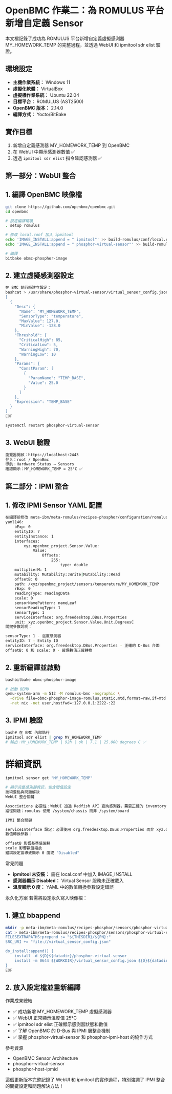 # OpenBMC 作業二：為 ROMULUS 平台新增自定義 Sensor
本文檔記錄了成功為 ROMULUS 平台新增自定義虛擬感測器 MY_HOMEWORK_TEMP 的完整過程，並透過 WebUI 和 ipmitool sdr elist 驗證。

## 環境設定

* **主機作業系統：** Windows 11
* **虛擬化軟體：** VirtualBox
* **虛擬機作業系統：** Ubuntu 22.04
* **目標平台：** ROMULUS (AST2500)
* **OpenBMC 版本：** 2.14.0
* **編譯方式：** Yocto/BitBake

## 實作目標
1. 新增自定義感測器 MY_HOMEWORK_TEMP 到 OpenBMC
2. 在 WebUI 中顯示感測器數值 ✅
3. 透過 `ipmitool sdr elist` 指令確認感測器 ✅

## 第一部分：WebUI 整合

## 1. 編譯 OpenBMC 映像檔

```bash
git clone https://github.com/openbmc/openbmc.git
cd openbmc

# 設定編譯環境
. setup romulus

# 修改 local.conf 加入 ipmitool
echo 'IMAGE_INSTALL:append = " ipmitool"' >> build-romulus/conf/local.conf
echo 'IMAGE_INSTALL:append = " phosphor-virtual-sensor"' >> build-romulus/conf/local.conf

# 編譯
bitbake obmc-phosphor-image
```

## 2. 建立虛擬感測器設定

```bash
在 BMC 執行時建立設定：
bashcat > /usr/share/phosphor-virtual-sensor/virtual_sensor_config.json << 'EOF'
[
  {
    "Desc": {
      "Name": "MY_HOMEWORK_TEMP",
      "SensorType": "temperature",
      "MaxValue": 127.0,
      "MinValue": -128.0
    },
    "Threshold": {
      "CriticalHigh": 85,
      "CriticalLow": 5,
      "WarningHigh": 70,
      "WarningLow": 10
    },
    "Params": {
      "ConstParam": [
        {
          "ParamName": "TEMP_BASE",
          "Value": 25.0
        }
      ]
    },
    "Expression": "TEMP_BASE"
  }
]
EOF

systemctl restart phosphor-virtual-sensor
```

## 3. WebUI 驗證

```bash
瀏覽器開啟：https://localhost:2443
登入：root / 0penBmc
導航：Hardware Status → Sensors
確認顯示：MY_HOMEWORK_TEMP = 25°C ✅
```

## 第二部分：IPMI 整合

## 1. 修改 IPMI Sensor YAML 配置

```bash
在編譯前修改 meta-ibm/meta-romulus/recipes-phosphor/configuration/romulus-yaml-config/romulus-ipmi-sensors.yaml，新增第 146 項：
yaml146:
    bExp: 0
    entityID: 7
    entityInstance: 1
    interfaces:
        xyz.openbmc_project.Sensor.Value:
            Value:
                Offsets:
                    255:
                        type: double
    multiplierM: 1
    mutability: Mutability::Write|Mutability::Read
    offsetB: 0
    path: /xyz/openbmc_project/sensors/temperature/MY_HOMEWORK_TEMP
    rExp: 0
    readingType: readingData
    scale: 0
    sensorNamePattern: nameLeaf
    sensorReadingType: 1
    sensorType: 1
    serviceInterface: org.freedesktop.DBus.Properties
    unit: xyz.openbmc_project.Sensor.Value.Unit.DegreesC
關鍵參數說明：

sensorType: 1 - 溫度感測器
entityID: 7 - Entity ID
serviceInterface: org.freedesktop.DBus.Properties - 正確的 D-Bus 介面
offsetB: 0 和 scale: 0 - 確保數值正確轉換
```

## 2. 重新編譯並啟動

```bash
bashbitbake obmc-phosphor-image

# 啟動 QEMU
qemu-system-arm -m 512 -M romulus-bmc -nographic \
  -drive file=obmc-phosphor-image-romulus.static.mtd,format=raw,if=mtd \
  -net nic -net user,hostfwd=:127.0.0.1:2222-:22
```

## 3. IPMI 驗證

```bash
bash# 在 BMC 內部執行
ipmitool sdr elist | grep MY_HOMEWORK_TEMP
# 輸出：MY_HOMEWORK_TEMP | 92h | ok | 7.1 | 25.000 degrees C ✅
```

# 詳細資訊

```bash
ipmitool sensor get "MY_HOMEWORK_TEMP"

# 顯示完整感測器資訊，包含閾值設定
技術要點與問題解決
WebUI 整合關鍵

Associations 必要性：WebUI 透過 Redfish API 查詢感測器，需要正確的 inventory 關聯
路徑問題：romulus 使用 /system/chassis 而非 /system/board

IPMI 整合關鍵

serviceInterface 設定：必須使用 org.freedesktop.DBus.Properties 而非 xyz.openbmc_project.VirtualSensor
數值轉換參數：

offsetB 影響基準值偏移
scale 影響數值縮放
錯誤設定會導致顯示 0 度或 "Disabled"
```


常見問題

* **ipmitool 未安裝：** 需在 local.conf 中加入 IMAGE_INSTALL
* **感測器顯示 Disabled：** Virtual Sensor 服務未正確載入
* **溫度顯示 0 度：** YAML 中的數值轉換參數設定錯誤

永久化方案
若需將設定永久寫入映像檔：
## 1. 建立 bbappend

```bash
mkdir -p meta-ibm/meta-romulus/recipes-phosphor/sensors/phosphor-virtual-sensor
cat > meta-ibm/meta-romulus/recipes-phosphor/sensors/phosphor-virtual-sensor/phosphor-virtual-sensor_%.bbappend << 'EOF'
FILESEXTRAPATHS:prepend := "${THISDIR}/${PN}:"
SRC_URI += "file://virtual_sensor_config.json"

do_install:append() {
    install -d ${D}${datadir}/phosphor-virtual-sensor
    install -m 0644 ${WORKDIR}/virtual_sensor_config.json ${D}${datadir}/phosphor-virtual-sensor/
}
EOF
```

## 2. 放入設定檔並重新編譯
作業成果總結

* ✅  成功新增 MY_HOMEWORK_TEMP 虛擬感測器
* ✅  WebUI 正常顯示溫度值 25°C
* ✅  ipmitool sdr elist 正確顯示感測器狀態和數值
* ✅  了解 OpenBMC 的 D-Bus 與 IPMI 層整合機制
* ✅  掌握 phosphor-virtual-sensor 和 phosphor-ipmi-host 的協作方式

參考資源

* OpenBMC Sensor Architecture
* phosphor-virtual-sensor
* phosphor-host-ipmid


這個更新版本完整記錄了 WebUI 和 ipmitool 的實作過程，特別強調了 IPMI 整合的關鍵設定和問題解決方法！
